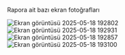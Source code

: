 Rapora ait bazı ekran fotoğrafları

![Ekran görüntüsü 2025-05-18 192802](https://github.com/user-attachments/assets/581a838a-12ac-4b80-b3f1-e6cb2965a44c)
![Ekran görüntüsü 2025-05-18 192931](https://github.com/user-attachments/assets/12a9e3ef-9537-4d45-ac70-69f620140194)
![Ekran görüntüsü 2025-05-18 192857](https://github.com/user-attachments/assets/97a355d6-1d1d-4b5f-af9e-9f58629c2875)
![Ekran görüntüsü 2025-05-18 193100](https://github.com/user-attachments/assets/a3ad0250-d230-4d04-a591-deaef3ba4ef7)
